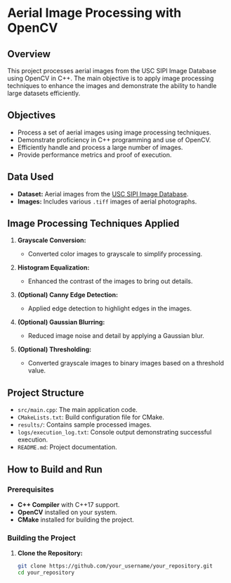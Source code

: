 # Aerial Image Processing with OpenCV

## Overview

This project processes aerial images from the USC SIPI Image Database using OpenCV in C++. The main objective is to apply image processing techniques to enhance the images and demonstrate the ability to handle large datasets efficiently.

## Objectives

- Process a set of aerial images using image processing techniques.
- Demonstrate proficiency in C++ programming and use of OpenCV.
- Efficiently handle and process a large number of images.
- Provide performance metrics and proof of execution.

## Data Used

- **Dataset:** Aerial images from the [USC SIPI Image Database](https://sipi.usc.edu/database/database.php?volume=aerials).
- **Images:** Includes various `.tiff` images of aerial photographs.

## Image Processing Techniques Applied

1. **Grayscale Conversion:**
   - Converted color images to grayscale to simplify processing.

2. **Histogram Equalization:**
   - Enhanced the contrast of the images to bring out details.

3. **(Optional) Canny Edge Detection:**
   - Applied edge detection to highlight edges in the images.

4. **(Optional) Gaussian Blurring:**
   - Reduced image noise and detail by applying a Gaussian blur.

5. **(Optional) Thresholding:**
   - Converted grayscale images to binary images based on a threshold value.

## Project Structure

- `src/main.cpp`: The main application code.
- `CMakeLists.txt`: Build configuration file for CMake.
- `results/`: Contains sample processed images.
- `logs/execution_log.txt`: Console output demonstrating successful execution.
- `README.md`: Project documentation.

## How to Build and Run

### **Prerequisites**

- **C++ Compiler** with C++17 support.
- **OpenCV** installed on your system.
- **CMake** installed for building the project.

### **Building the Project**

1. **Clone the Repository:**

   ```bash
   git clone https://github.com/your_username/your_repository.git
   cd your_repository
